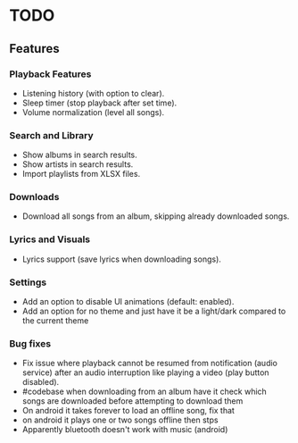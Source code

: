 # TODO

## Features

### Playback Features
- Listening history (with option to clear).
- Sleep timer (stop playback after set time).
- Volume normalization (level all songs).

### Search and Library
- Show albums in search results.
- Show artists in search results.
- Import playlists from XLSX files.

### Downloads
- Download all songs from an album, skipping already downloaded songs.

### Lyrics and Visuals
- Lyrics support (save lyrics when downloading songs).

### Settings
- Add an option to disable UI animations (default: enabled).
- Add an option for no theme and just have it be a light/dark compared to the current theme

### Bug fixes
- Fix issue where playback cannot be resumed from notification (audio service) after an audio interruption like playing a video (play button disabled).
- #codebase when downloading from an album have it check which songs are downloaded before attempting to download them
- On android it takes forever to load an offline song, fix that
- on android it plays one or two songs offline then stps
- Apparently bluetooth doesn't work with music (android)